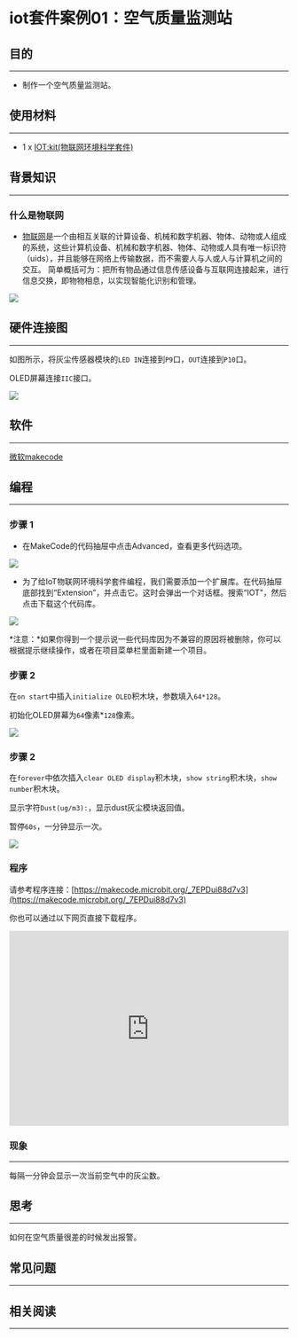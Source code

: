 # iot套件案例01：空气质量监测站

## 目的
---

- 制作一个空气质量监测站。

## 使用材料
---

- 1 x [IOT:kit(物联网环境科学套件)]()

## 背景知识
---
### 什么是物联网
- [物联网](https://zh.wikipedia.org/wiki/%E8%B6%85%E8%81%B2%E6%B3%A2)是一个由相互关联的计算设备、机械和数字机器、物体、动物或人组成的系统，这些计算机设备、机械和数字机器、物体、动物或人具有唯一标识符（uids），并且能够在网络上传输数据，而不需要人与人或人与计算机之间的交互。
简单概括可为：把所有物品通过信息传感设备与互联网连接起来，进行信息交换，即物物相息，以实现智能化识别和管理。

![](https://raw.githubusercontent.com/elecfreaks/learn-cn/master/microbitKit/iot_kit/images/case_01_01.png)

## 硬件连接图
---

如图所示，将灰尘传感器模块的`LED IN`连接到`P9`口，`OUT`连接到`P10`口。

OLED屏幕连接`IIC`接口。

![](https://raw.githubusercontent.com/elecfreaks/learn-cn/master/microbitKit/iot_kit/images/case_01_02.png)

## 软件
---

[微软makecode](https://makecode.microbit.org/#)

## 编程
---

### 步骤 1
- 在MakeCode的代码抽屉中点击Advanced，查看更多代码选项。

![](https://raw.githubusercontent.com/elecfreaks/learn-cn/master/microbitKit/iot_kit/images/iot_bit_11.jpg)

- 为了给IoT物联网环境科学套件编程，我们需要添加一个扩展库。在代码抽屉底部找到“Extension”，并点击它。这时会弹出一个对话框。搜索“IOT"，然后点击下载这个代码库。

![](https://raw.githubusercontent.com/elecfreaks/learn-cn/master/microbitKit/iot_kit/images/iot_bit_12.jpg)

*注意：*如果你得到一个提示说一些代码库因为不兼容的原因将被删除，你可以根据提示继续操作，或者在项目菜单栏里面新建一个项目。
### 步骤 2

在`on start`中插入`initialize OLED`积木块，参数填入`64*128`。

初始化OLED屏幕为`64`像素*`128`像素。

![](https://raw.githubusercontent.com/elecfreaks/learn-cn/master/microbitKit/iot_kit/images/case_01_03.png)

### 步骤 2

在`forever`中依次插入`clear OLED display`积木块，`show string`积木块，`show number`积木块。

显示字符`Dust(ug/m3):`，显示dust灰尘模块返回值。

暂停`60s`，一分钟显示一次。

![](https://raw.githubusercontent.com/elecfreaks/learn-cn/master/microbitKit/iot_kit/images/case_01_04.png)

### 程序

请参考程序连接：[https://makecode.microbit.org/_7EPDui88d7v3](https://makecode.microbit.org/_7EPDui88d7v3)

你也可以通过以下网页直接下载程序。

<div style="position:relative;height:0;padding-bottom:70%;overflow:hidden;"><iframe style="position:absolute;top:0;left:0;width:100%;height:100%;" src="https://makecode.microbit.org/#pub:_7EPDui88d7v3" frameborder="0" sandbox="allow-popups allow-forms allow-scripts allow-same-origin"></iframe></div>  

### 现象
---
每隔一分钟会显示一次当前空气中的灰尘数。

## 思考
---
如何在空气质量很差的时候发出报警。

## 常见问题
---
## 相关阅读  
---
